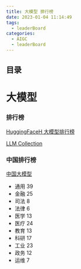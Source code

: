 ```yaml
---
title: 大模型 排行榜
date: 2023-01-04 11:14:49
tags:
  - leaderBoard
categories:
  - AIGC  
  - leaderBoard
---
```


<p></p>
<!-- more -->

## 目录
<!-- toc -->

# 大模型
###  排行榜 
[HuggingFaceH 大模型排行榜](https://huggingface.co/spaces/HuggingFaceH4/open_llm_leaderboard)

[LLM Collection](https://www.promptingguide.ai/models/collection)

### 中国排行榜
[中国大模型 ](https://github.com/www6v/awesome-LLMs-In-China)

+ 通用 39
+ 金融 25
+ 司法 8
+ 法律 6
+ 医学 13
+ 医疗 24
+ 教育 13
+ 科研 17
+ 工业 23
+ 政务 12
+ 运维 7

